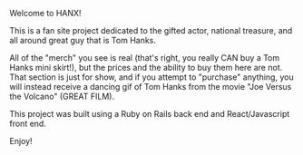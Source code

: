 Welcome to HANX!

This is a fan site project dedicated to the gifted actor, national treasure, and all around great guy that is Tom Hanks.

All of the "merch" you see is real (that's right, you really CAN buy a Tom Hanks mini skirt!), but the prices and the ability to buy them here are not.  That section is just for show, and if you attempt to "purchase" anything, you will instead receive a dancing gif of Tom Hanks from the movie "Joe Versus the Volcano" (GREAT FILM).

This project was built using a Ruby on Rails back end and React/Javascript front end.

Enjoy!